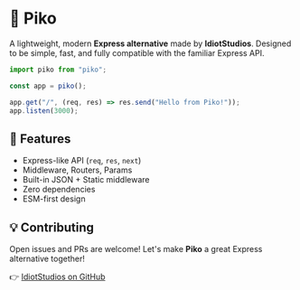 # 🧠 Piko

A lightweight, modern **Express alternative** made by **IdiotStudios**.
Designed to be simple, fast, and fully compatible with the familiar Express API.

```js
import piko from "piko";

const app = piko();

app.get("/", (req, res) => res.send("Hello from Piko!"));
app.listen(3000);
```

## 🚀 Features

* Express-like API (`req`, `res`, `next`)
* Middleware, Routers, Params
* Built-in JSON + Static middleware
* Zero dependencies
* ESM-first design

## 💡 Contributing

Open issues and PRs are welcome!
Let's make **Piko** a great Express alternative together!

👉 [IdiotStudios on GitHub](https://github.com/IdiotStudios)

